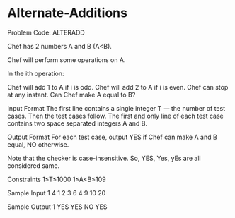 # Alternate-Additions

Problem Code: ALTERADD

Chef has 2 numbers A and B (A<B).

Chef will perform some operations on A.

In the ith operation:

Chef will add 1 to A if i is odd.
Chef will add 2 to A if i is even.
Chef can stop at any instant. Can Chef make A equal to B?

Input Format
The first line contains a single integer T — the number of test cases. Then the test cases follow.
The first and only line of each test case contains two space separated integers A and B.


Output Format
For each test case, output YES if Chef can make A and B equal, NO otherwise.

Note that the checker is case-insensitive. So, YES, Yes, yEs are all considered same.

Constraints
1≤T≤1000
1≤A<B≤109

Sample Input 1 
4
1 2
3 6
4 9
10 20

Sample Output 1 
YES
YES
NO
YES
